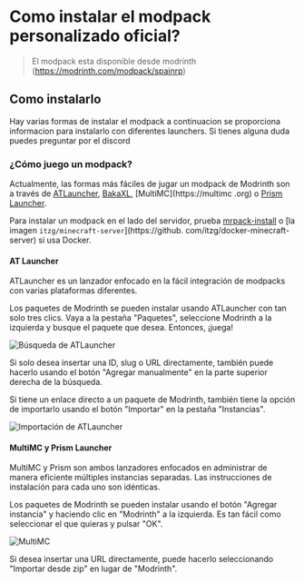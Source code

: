 # Como instalar el modpack personalizado oficial?

> El modpack esta disponible desde modrinth (https://modrinth.com/modpack/spainrp)

## Como instalarlo
Hay varias formas de instalar el modpack a continuacion se proporciona informacion para instalarlo con diferentes launchers. Si tienes alguna duda puedes preguntar por el discord

### ¿Cómo juego un modpack?

Actualmente, las formas más fáciles de jugar un modpack de Modrinth son a través de [ATLauncher](https://atlauncher.com), [BakaXL](https://www.bakaxl.com/), [MultiMC](https://multimc .org) o [Prism Launcher](https://prismlauncher.org).

Para instalar un modpack en el lado del servidor, prueba [mrpack-install](https://github.com/nothub/mrpack-install) o [la imagen `itzg/minecraft-server`](https://github. com/itzg/docker-minecraft-server) si usa Docker.

#### AT Launcher

ATLauncher es un lanzador enfocado en la fácil integración de modpacks con varias plataformas diferentes.

Los paquetes de Modrinth se pueden instalar usando ATLauncher con tan solo tres clics. Vaya a la pestaña "Paquetes", seleccione Modrinth a la izquierda y busque el paquete que desea. Entonces, ¡juega!

![Búsqueda de ATLauncher](https://docs.modrinth.com/assets/images/atlauncherSearch-d68171dbb61d781b6c4d87e99b4aae64.png)

Si solo desea insertar una ID, slug o URL directamente, también puede hacerlo usando el botón "Agregar manualmente" en la parte superior derecha de la búsqueda.

Si tiene un enlace directo a un paquete de Modrinth, también tiene la opción de importarlo usando el botón "Importar" en la pestaña "Instancias".

![Importación de ATLauncher](https://docs.modrinth.com/assets/images/atlauncherImport-ad3ecfc146d2bb72e9813b0d8e14c880.png)

#### MultiMC y Prism Launcher

MultiMC y Prism son ambos lanzadores enfocados en administrar de manera eficiente múltiples instancias separadas. Las instrucciones de instalación para cada uno son idénticas.

Los paquetes de Modrinth se pueden instalar usando el botón "Agregar instancia" y haciendo clic en "Modrinth" a la izquierda. Es tan fácil como seleccionar el que quieras y pulsar "OK".

![MultiMC]([../../static/img/tutorial/multimc.png](https://docs.modrinth.com/assets/images/multimc-cf2ec668a27142c79cbe3acf922da593.png))

Si desea insertar una URL directamente, puede hacerlo seleccionando "Importar desde zip" en lugar de "Modrinth".
